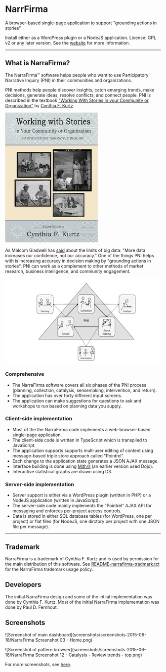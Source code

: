 # NarrFirma

A browser-based single-page application to support "grounding actions in stories"

Install either as a WordPress plugin or a NodeJS application.
License: GPL v2 or any later version.
See the [website](http://narrafirma.com) for more information.

---

## What is NarraFirma?

The NarraFirma&trade; software helps people who want to use Participatory Narrative Inquiry (PNI) in their communities and organizations.

PNI methods help people discover insights, catch emerging trends, make decisions, generate ideas, resolve conflicts, and connect people.
PNI is described in the textbook ["Working With Stories in your Community or Organization"](http://workingwithstories.org/) by [Cynthia F. Kurtz](http://cfkurtz.com/).

![Cover of "Working With Stories" textbook](WebContent/images/WWS_BookCover_front_small.png)

As Malcom Gladwell has [said](http://venturebeat.com/2015/07/24/gladwell-on-data-marketing-the-snapchat-problem-the-facebook-problem-the-airbnb-problem/) about the limits of big data:
"More data increases our confidence, not our accuracy."
One of the things PNI helps with is increasing accuracy in decision making by "grounding actions in stories".
PNI can work as a complement to other methods of market research, business intelligence, and community engagement.

![Diagram of the six phases of PNI](WebContent/images/PNIPhasesDiagram.png)

### Comprehensive

- The NarraFirma software covers all six phases of the PNI process (planning, collection, catalysis, sensemaking, intervention, and return).
- The application has over forty different input screens.
- The application can make suggestions for questions to ask and workshops to run based on planning data you supply.

### Client-side implementation

- Most of the the NarraFirma code implements a web-browser-based single-page application.
- The client-side code is written in TypeScript which is transpiled to JavaScript.
- The application supports supports mult-user editing of content using message-based triple store approach called "Pointrel".
- Each change to the application state generates a JSON AJAX message.
- Interface building is done using [Mithril](https://lhorie.github.io/mithril/index.html) (an earlier version used Dojo).
- Interactive statistical graphs are drawn using D3.

### Server-side implementation

- Server support is either via a WordPress plugin (written in PHP) or a NodeJS application (written in JavaScript).
- The server-side code mainly implements the "Pointrel" AJAX API for messaging and enforces per-project access controls.
- Data is stored in either SQL database tables (for WordPress, one per project) or flat files (for NodeJS, one dirctory per project with one JSON file per message).

---

## Trademark

NarraFirma is a trademark of Cynthia F. Kurtz and is used by permission for the main distribution of this software.
See [README-narrafirma-tradmark.txt](README-narrafirma-tradmark.txt) for the NarraFirma trademark usage policy.

## Developers

The initial NarraFirma design and some of the intiial implementation was done by Cynthia F. Kurtz.
Most of the initial NarraFirma implementation was done by Paul D. Fernhout.

## Screenshots

![Screenshot of main dashboard](screenshots/screenshots-2015-06-18/NarraFirma Screenshot 03 - Home.png)

![Screenshot of pattern browser](screenshots/screenshots-2015-06-18/NarraFirma Screenshot 12 - Catalysis - Review trends - top.png)

For more screenshots, see [here](screenshots/screenshots-2015-06-18/).
